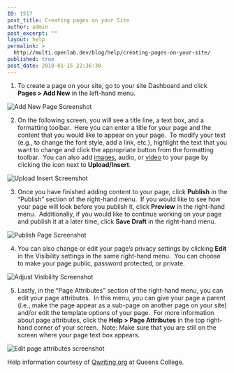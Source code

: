 ```yaml
---
ID: 1517
post_title: Creating pages on your Site
author: admin
post_excerpt: ""
layout: help
permalink: >
  http://multi.openlab.dev/blog/help/creating-pages-on-your-site/
published: true
post_date: 2018-01-15 22:36:30
---
```

1. To create a page on your site, go to your site Dashboard and click <strong>Pages &gt; Add New</strong> in the left-hand menu.

<img class="alignnone wp-image-3193 size-full" src="https://openlab.citytech.cuny.edu/wp-content/uploads/2012/08/Creating_Pages1.png" sizes="(max-width: 660px) 100vw, 660px" srcset="https://openlab.citytech.cuny.edu/wp-content/uploads/2012/08/Creating_Pages1.png 660w, https://openlab.citytech.cuny.edu/wp-content/uploads/2012/08/Creating_Pages1-300x150.png 300w" alt="Add New Page Screenshot" />

2. On the following screen, you will see a title line, a text box, and a formatting toolbar.  Here you can enter a title for your page and the content that you would like to appear on your page.  To modify your text (e.g., to change the font style, add a link, etc.), highlight the text that you want to change and click the appropriate button from the formatting toolbar.  You can also add <a title="Adding images to your Site" href="https://openlab.citytech.cuny.edu/blog/help/adding-images-to-your-site/">images</a>, audio, or <a title="Adding video to your Site" href="https://openlab.citytech.cuny.edu/blog/help/adding-video-to-your-site/">video</a> to your page by clicking the icon next to <strong>Upload/Insert</strong>.

<img class="alignnone wp-image-3194 size-full" src="https://openlab.citytech.cuny.edu/wp-content/uploads/2012/08/Creating_Pages2.png" sizes="(max-width: 660px) 100vw, 660px" srcset="https://openlab.citytech.cuny.edu/wp-content/uploads/2012/08/Creating_Pages2.png 660w, https://openlab.citytech.cuny.edu/wp-content/uploads/2012/08/Creating_Pages2-300x132.png 300w" alt="Upload Insert Screenshot" />

3. Once you have finished adding content to your page, click <strong>Publish</strong> in the “Publish” section of the right-hand menu.  If you would like to see how your page will look before you publish it, click <strong>Preview</strong> in the right-hand menu.  Additionally, if you would like to continue working on your page and publish it at a later time, click <strong>Save Draft</strong> in the right-hand menu.

<img class="alignnone wp-image-3195 size-full" src="https://openlab.citytech.cuny.edu/wp-content/uploads/2012/08/Creating_Pages3.png" sizes="(max-width: 660px) 100vw, 660px" srcset="https://openlab.citytech.cuny.edu/wp-content/uploads/2012/08/Creating_Pages3.png 660w, https://openlab.citytech.cuny.edu/wp-content/uploads/2012/08/Creating_Pages3-300x176.png 300w" alt="Publish Page Screenshot" />

4. You can also change or edit your page’s privacy settings by clicking <strong>Edit</strong> in the Visibility settings in the same right-hand menu.  You can choose to make your page public, password protected, or private.

<img class="alignnone wp-image-3196 size-full" src="https://openlab.citytech.cuny.edu/wp-content/uploads/2012/08/Creating_Pages4.png" sizes="(max-width: 660px) 100vw, 660px" srcset="https://openlab.citytech.cuny.edu/wp-content/uploads/2012/08/Creating_Pages4.png 660w, https://openlab.citytech.cuny.edu/wp-content/uploads/2012/08/Creating_Pages4-300x214.png 300w" alt="Adjust Visibility Screenshot" />

5. Lastly, in the “Page Attributes” section of the right-hand menu, you can edit your page attributes.  In this menu, you can give your page a parent (i.e., make the page appear as a sub-page on another page on your site) and/or edit the template options of your page.  For more information about page attributes, click the <strong>Help &gt; Page Attributes</strong> in the top right-hand corner of your screen.  Note: Make sure that you are still on the screen where your page text box appears.

<img class="alignnone wp-image-3197 size-full" src="https://openlab.citytech.cuny.edu/wp-content/uploads/2012/08/Creating_Pages5.png" sizes="(max-width: 660px) 100vw, 660px" srcset="https://openlab.citytech.cuny.edu/wp-content/uploads/2012/08/Creating_Pages5.png 660w, https://openlab.citytech.cuny.edu/wp-content/uploads/2012/08/Creating_Pages5-300x152.png 300w" alt="Edit page attributes screenshot" />

Help information courtesy of <a href="http://help.qwriting.org" target="_blank" rel="noopener">Qwriting.org</a> at Queens College.